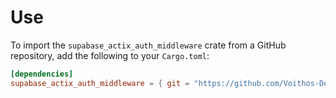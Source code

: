 # Use

To import the `supabase_actix_auth_middleware` crate from a GitHub repository, add the following to your `Cargo.toml`:

```toml
[dependencies]
supabase_actix_auth_middleware = { git = "https://github.com/Voithos-Development/jwt-middleware-crate.git" }
```
